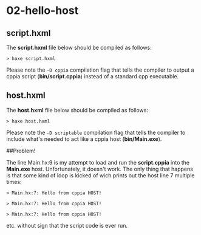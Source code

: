 # 02-hello-host

## script.hxml

The **script.hxml** file below should be compiled as follows:

```> haxe script.hxml```

Please note the ```-D cppia``` compilation flag that tells the compiler to output a cppia script (**bin/script.cppia**) instead of a standard cpp executable.


## host.hxml

The **host.hxml** file below should be compiled as follows:

```> haxe host.hxml```

Please note the ```-D scriptable``` compilation flag that tells the compiler to include what's needed to act like a cppia host (**bin/Main.exe**).

##Problem!

The line Main.hx:9 is my attempt to load and run the **script.cppia** into the **Main.exe** host. Unfortunately, it doesn't work. The only thing that happens is that some kind of loop is kicked of wich prints out the host line 7 multiple times:

```> Main.hx:7: Hello from cppia HOST! ```

```> Main.hx:7: Hello from cppia HOST! ```

```> Main.hx:7: Hello from cppia HOST! ```

etc. without sign that the script code is ever run.
